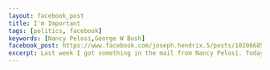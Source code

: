 ```yaml
---
layout: facebook_post
title: I'm Important
tags: [politics, facebook]
keywords: [Nancy Pelosi,George W Bush]
facebook_post: https://www.facebook.com/joseph.hendrix.5/posts/10206685270231789
excerpt: Last week I got something in the mail from Nancy Pelosi. Today I got something from George W Bush. I must be important.
---
```

